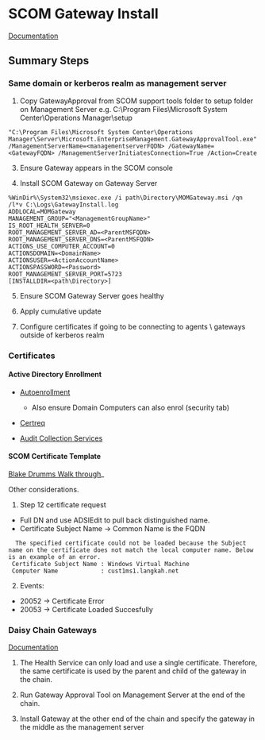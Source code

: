 # SCOM Gateway Install

[Documentation](https://learn.microsoft.com/en-us/system-center/scom/deploy-install-gateway-server?view=sc-om-2022&tabs=InstallGatewayServer)

## Summary Steps
### Same domain or kerberos realm as management server
1. Copy GatewayApproval from SCOM support tools folder to setup folder on Management Server e.g. C:\Program Files\Microsoft System Center\Operations Manager\setup

```
"C:\Program Files\Microsoft System Center\Operations Manager\Server\Microsoft.EnterpriseManagement.GatewayApprovalTool.exe" /ManagementServerName=<managementserverFQDN> /GatewayName=<GatewayFQDN> /ManagementServerInitiatesConnection=True /Action=Create
```

3. Ensure Gateway appears in the SCOM console

4. Install SCOM Gateway on Gateway Server

```
%WinDir%\System32\msiexec.exe /i path\Directory\MOMGateway.msi /qn /l*v C:\Logs\GatewayInstall.log
ADDLOCAL=MOMGateway
MANAGEMENT_GROUP="<ManagementGroupName>"
IS_ROOT_HEALTH_SERVER=0
ROOT_MANAGEMENT_SERVER_AD=<ParentMSFQDN>
ROOT_MANAGEMENT_SERVER_DNS=<ParentMSFQDN>
ACTIONS_USE_COMPUTER_ACCOUNT=0
ACTIONSDOMAIN=<DomainName>
ACTIONSUSER=<ActionAccountName>
ACTIONSPASSWORD=<Password>
ROOT_MANAGEMENT_SERVER_PORT=5723
[INSTALLDIR=<path\Directory>]
```

5. Ensure SCOM Gateway Server goes healthy

6. Apply cumulative update

7. Configure certificates if going to be connecting to agents \ gateways outside of kerberos realm

### Certificates
#### Active Directory Enrollment
- [Autoenrollment](https://docs.cyberark.com/Idaptive/Latest/en/Content/CoreServices/Connector/UserComputerCerts.htm?TocPath=Administrator%7CConfigure%20MFA%7CManage%20AD%20certificates%20in%20devices%7C_____1#:~:text=To%20enable%20the%20Certificate%20enrollment%20policy%20for%20user%20certificates%20expand,Click%20OK)

  - Also ensure Domain Computers can also enrol (security tab)

- [Certreq](https://github.com/WelshieGD/scomgatewayinstall/tree/main/certreq/certreq.md)

- [Audit Collection Services](https://github.com/WelshieGD/scomgatewayinstall/blob/main/acs/certificatemapping.md)

#### SCOM Certificate Template
[Blake Drumms Walk through](https://blakedrumm.com/blog/create-operations-manager-certificate-template/)_

Other considerations.
1. Step 12 certificate request
- Full DN and use ADSIEdit to pull back distinguished name.
- Certificate Subject Name -> Common Name is the FQDN
```
  The specified certificate could not be loaded because the Subject name on the certificate does not match the local computer name. Below is an example of an error.
 Certificate Subject Name : Windows Virtual Machine
 Computer Name            : cust1ms1.langkah.net
```

2. Events:
- 20052 -> Certificate Error
- 20053 -> Certificate Loaded Succesfully

### Daisy Chain Gateways
[Documentation](https://techcommunity.microsoft.com/t5/system-center-blog/how-to-link-multiple-gateway-servers-together/ba-p/341202)
1. The Health Service can only load and use a single certificate. Therefore, the same certificate is used by the parent and child of the gateway in the chain.

2. Run Gateway Approval Tool on Management Server at the end of the chain. 

3. Install Gateway at the other end of the chain and specify the gateway in the middle as the management server
